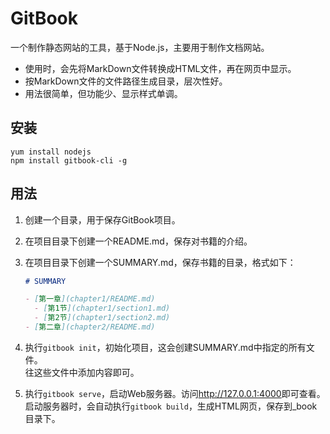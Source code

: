 # GitBook

一个制作静态网站的工具，基于Node.js，主要用于制作文档网站。
- 使用时，会先将MarkDown文件转换成HTML文件，再在网页中显示。
- 按MarkDown文件的文件路径生成目录，层次性好。
- 用法很简单，但功能少、显示样式单调。

## 安装

```shell
yum install nodejs
npm install gitbook-cli -g
```

## 用法

1. 创建一个目录，用于保存GitBook项目。
2. 在项目目录下创建一个README.md，保存对书籍的介绍。
3. 在项目目录下创建一个SUMMARY.md，保存书籍的目录，格式如下：

    ```markdown
    # SUMMARY

    - [第一章](chapter1/README.md)
      - [第1节](chapter1/section1.md)
      - [第2节](chapter1/section2.md)
    - [第二章](chapter2/README.md)
    ```

4. 执行`gitbook init`，初始化项目，这会创建SUMMARY.md中指定的所有文件。<br>
   往这些文件中添加内容即可。
5. 执行`gitbook serve`，启动Web服务器。访问<http://127.0.0.1:4000>即可查看。<br>
   启动服务器时，会自动执行`gitbook build`，生成HTML网页，保存到_book目录下。
